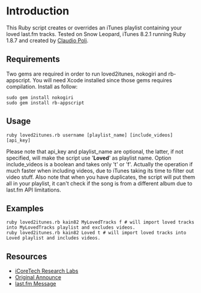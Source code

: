 # Introduction

This Ruby script creates or overrides an iTunes playlist containing your loved last.fm tracks.
Tested on Snow Leopard, iTunes 8.2.1 running Ruby 1.8.7 and created by [Claudio Poli](http://www.workingwithrails.com/person/7834-claudio-poli).

## Requirements

Two gems are required in order to run loved2itunes, nokogiri and rb-appscript.
You will need Xcode installed since those gems requires compilation.
Install as follow:

    sudo gem install nokogiri
    sudo gem install rb-appscript

## Usage

    ruby loved2itunes.rb username [playlist_name] [include_videos] [api_key]

Please note that api\_key and playlist\_name are optional, the latter, if not specified, will make the script use '__Loved__' as playlist name.
Option include\_videos is a boolean and takes only 't' or 'f'. Actually the operation if much faster when including videos, due to iTunes taking its time to filter out video stuff.
Also note that when you have duplicates, the script will put them all in your playlist, it can't check if the song is from a different album due to last.fm API limitations.

## Examples

    ruby loved2itunes.rb kain82 MyLovedTracks f # will import loved tracks into MyLovedTracks playlist and excludes videos.
    ruby loved2itunes.rb kain82 Loved t # will import loved tracks into Loved playlist and includes videos.

## Resources

* [iCoreTech Research Labs](http://www.icoretech.org)
* [Original Announce](http://www.icoretech.org/2009/09/last-fm-loved-tracks-to-itunes/)
* [last.fm Message](http://www.last.fm/forum/21716/_/448880/2#f10474933)

[Claudio Poli]: http://www.icoretech.org